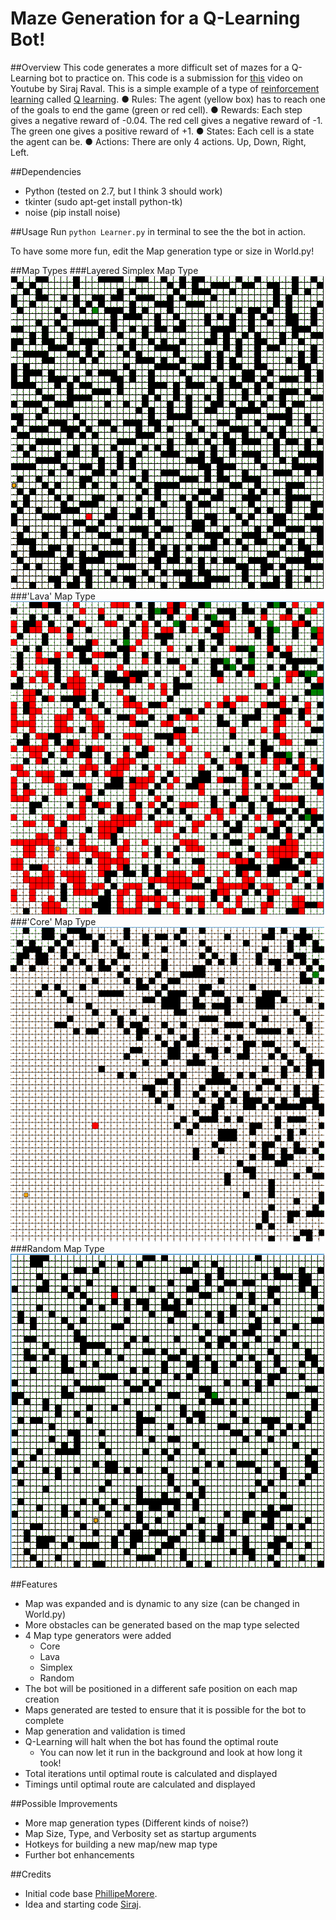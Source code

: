 # Maze Generation for a Q-Learning Bot!

##Overview
This code generates a more difficult set of mazes for a Q-Learning bot to practice on. 
This code is a submission for [this](https://youtu.be/A5eihauRQvo) video on Youtube by Siraj Raval. 
This is a simple example of a type of [reinforcement learning](https://en.wikipedia.org/wiki/Reinforcement_learning) called [Q learning](https://en.wikipedia.org/wiki/Q-learning). 
	● Rules: The agent (yellow box) has to reach one of the goals to end the game (green or red cell).
	● Rewards: Each step gives a negative reward of -0.04. The red cell gives a negative reward of -1. The green one gives a positive reward of +1.
	● States: Each cell is a state the agent can be.
	● Actions: There are only 4 actions. Up, Down, Right, Left.

##Dependencies
 - Python (tested on 2.7, but I think 3 should work)
 - tkinter (sudo apt-get install python-tk)
 - noise (pip install noise)

##Usage
Run `python Learner.py` in terminal to see the the bot in action.

To have some more fun, edit the Map generation type or size in World.py!

##Map Types
###Layered Simplex Map Type
![](/example-maps/simplex.png?raw=true "Layered Simplex Map Type")
###'Lava' Map Type
![](/example-maps/lava.png?raw=true "'Lava' Map Type")
###'Core' Map Type
![](/example-maps/core.png?raw=true "'Core' Map Type")
###Random Map Type
![](/example-maps/random.png?raw=true "Random Map Type")

##Features
* Map was expanded and is dynamic to any size (can be changed in World.py)
* More obstacles can be generated based on the map type selected
* 4 Map type generators were added 
  - Core
  - Lava
  - Simplex
  - Random
* The bot will be positioned in a different safe position on each map creation
* Maps generated are tested to ensure that it is possible for the bot to complete 
* Map generation and validation is timed
* Q-Learning will halt when the bot has found the optimal route
  - You can now let it run in the background and look at how long it took!
* Total iterations until optimal route is calculated and displayed
* Timings until optimal route are calculated and displayed

##Possible Improvements
* More map generation types (Different kinds of noise?)
* Map Size, Type, and Verbosity set as startup arguments
* Hotkeys for building a new map/new map type
* Further bot enhancements

##Credits
 - Initial code base [PhillipeMorere](https://github.com/PhilippeMorere).
 - Idea and starting code [Siraj](https://github.com/llSourcell).

